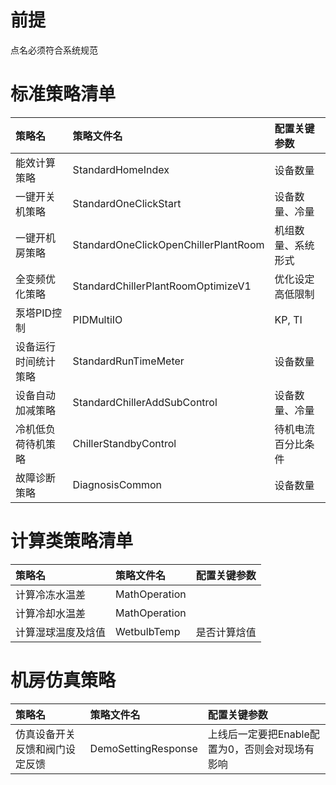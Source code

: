 # 前提

点名必须符合系统规范

# 标准策略清单

| 策略名 | 策略文件名 | 配置关键参数 |
| :--- | :--- | :--- |
| 能效计算策略 | StandardHomeIndex | 设备数量 |
| 一键开关机策略 | StandardOneClickStart | 设备数量、冷量 |
| 一键开机房策略 | StandardOneClickOpenChillerPlantRoom | 机组数量、系统形式 |
| 全变频优化策略 | StandardChillerPlantRoomOptimizeV1 | 优化设定高低限制 |
| 泵塔PID控制 | PIDMultiIO | KP, TI |
| 设备运行时间统计策略 | StandardRunTimeMeter | 设备数量 |
| 设备自动加减策略 | StandardChillerAddSubControl | 设备数量、冷量 |
| 冷机低负荷待机策略 | ChillerStandbyControl | 待机电流百分比条件 |
| 故障诊断策略 | DiagnosisCommon | 设备数量 |

# 计算类策略清单

| 策略名 | 策略文件名 | 配置关键参数 |
| :--- | :--- | :--- |
| 计算冷冻水温差 | MathOperation |  |
| 计算冷却水温差 | MathOperation |  |
| 计算湿球温度及焓值 | WetbulbTemp | 是否计算焓值 |

# 机房仿真策略

| 策略名 | 策略文件名 | 配置关键参数 |
| :--- | :--- | :--- |
| 仿真设备开关反馈和阀门设定反馈 | DemoSettingResponse | 上线后一定要把Enable配置为0，否则会对现场有影响 |




